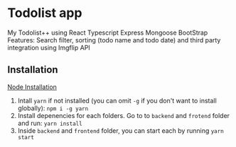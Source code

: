 # Todolist app
My Todolist++ using React Typescript Express Mongoose BootStrap
Features: Search filter, sorting (todo name and todo date) and third party integration using Imgflip API

## Installation
  [Node Installation](https://nodejs.org/en/download/)
  1. Intall `yarn` if not installed (you can omit `-g` if you don't want to install globally):
    `npm i -g yarn`
  2. Install depenencies for each folders. Go to to `backend` and `frotend` folder and run:
    `yarn install`
  3. Inside `backend` and `frontend` folder, you can start each by running `yarn start`
